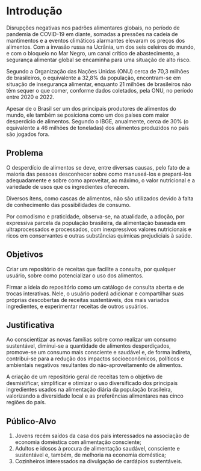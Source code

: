 # Introdução
Disrupções negativas nos padrões alimentares globais, no período de pandemia de COVID-19 em diante, somadas a pressões na cadeia de mantimentos e a eventos climáticos alarmantes elevaram os preços dos alimentos. Com a invasão russa na Ucrânia, um dos seis celeiros do mundo, e com o bloqueio no Mar Negro, um canal crítico de abastecimento, a segurança alimentar global se encaminha para uma situação de alto risco.

Segundo a Organização das Nações Unidas (ONU) cerca de 70,3 milhões de brasileiros, o equivalente a 32,8% da população, encontram-se em situação de insegurança alimentar, enquanto 21 milhões de brasileiros não têm sequer o que comer, conforme dados coletados, pela ONU, no período entre 2020 e 2022.

Apesar de o Brasil ser um dos principais produtores de alimentos do mundo, ele também se posiciona como um dos países com maior desperdício de alimentos. Segundo o IBGE, anualmente, cerca de 30% (o equivalente a 46 milhões de toneladas) dos alimentos produzidos no país são jogados fora.

## Problema
O desperdício de alimentos se deve, entre diversas causas, pelo fato de a maioria das pessoas desconhecer sobre como manuseá-los e prepará-los adequadamente e sobre como aproveitar, ao máximo, o valor nutricional e a variedade de usos que os ingredientes oferecem.

Diversos ítens, como cascas de alimentos, não são utilizados devido à falta de conhecimento das possibilidades de consumo. 

Por comodismo e praticidade, observa-se, na atualidade, a adoção, por expressiva parcela da população brasileira, da alimentação baseada em ultraprocessados e processados, com inexpressivos valores nutricionais e ricos em conservantes e outras substâncias químicas prejudiciais à saúde. 

## Objetivos
Criar um repositório de receitas que facilite a consulta, por qualquer usuário, sobre como potencializar o uso dos alimentos.

Firmar a ideia do repositório como um catálogo de consulta aberta e de trocas interativas. Nele, o usuário poderá adicionar e compartilhar suas próprias descobertas de receitas sustentáveis, dos mais variados ingredientes, e experimentar receitas de outros usuários.  

## Justificativa
Ao conscientizar as novas famílias sobre como realizar um consumo sustentável, diminui-se a quantidade de alimentos desperdiçados, promove-se um consumo mais consciente e saudável e, de forma indireta, contribui-se para a redução dos impactos socioeconômicos, políticos e ambientais negativos resultantes do não-aproveitamento de alimentos. 

A criação de um repositório geral de receitas tem o objetivo de desmistificar, simplificar e otimizar o uso diversificado dos principais ingredientes usados na alimentação diária da população brasileira, valorizando a diversidade local e as preferências alimentares nas cinco regiões do país.    

## Público-Alvo
1) Jovens recém saídos da casa dos pais interessados na associação de economia doméstica com alimentação consciente;
2) Adultos e idosos à procura de alimentação saudável, consciente e sustentável e, também, de melhoria na economia doméstica;
3) Cozinheiros interessados na divulgação de cardápios sustentáveis.
